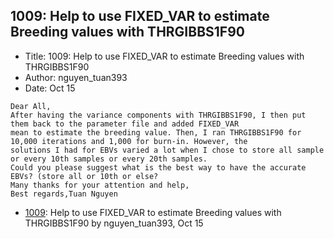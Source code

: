 ## 1009: Help to use FIXED_VAR to estimate Breeding values with THRGIBBS1F90

- Title: 1009: Help to use FIXED_VAR to estimate Breeding values with THRGIBBS1F90
- Author: nguyen_tuan393
- Date: Oct 15
```
Dear All,
After having the variance components with THRGIBBS1F90, I then put them back to the parameter file and added FIXED_VAR
mean to estimate the breeding value. Then, I ran THRGIBBS1F90 for 10,000 iterations and 1,000 for burn-in. However, the
solutions I had for EBVs varied a lot when I chose to store all sample or every 10th samples or every 20th samples.
Could you please suggest what is the best way to have the accurate EBVs? (store all or 10th or else?
Many thanks for your attention and help,
Best regards,Tuan Nguyen
```

- [1009](1009.md): Help to use FIXED_VAR to estimate Breeding values with THRGIBBS1F90 by nguyen_tuan393, Oct 15
